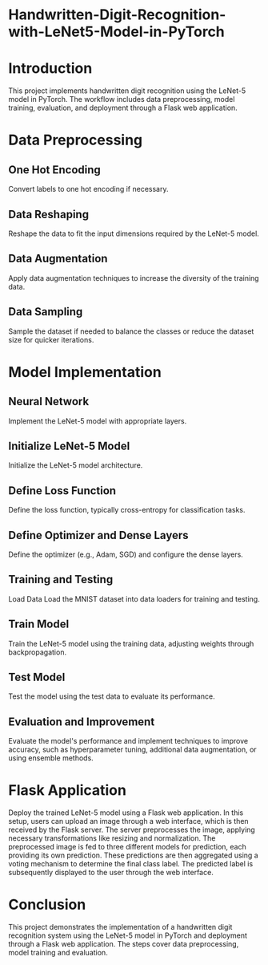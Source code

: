 # Handwritten-Digit-Recognition-with-LeNet5-Model-in-PyTorch

# Introduction
This project implements handwritten digit recognition using the LeNet-5 model in PyTorch. The workflow includes data preprocessing, model training, evaluation, and deployment through a Flask web application.

# Data Preprocessing
## One Hot Encoding
Convert labels to one hot encoding if necessary.

## Data Reshaping
Reshape the data to fit the input dimensions required by the LeNet-5 model.

## Data Augmentation
Apply data augmentation techniques to increase the diversity of the training data.

## Data Sampling
Sample the dataset if needed to balance the classes or reduce the dataset size for quicker iterations.

# Model Implementation
## Neural Network
Implement the LeNet-5 model with appropriate layers.

## Initialize LeNet-5 Model
Initialize the LeNet-5 model architecture.

## Define Loss Function
Define the loss function, typically cross-entropy for classification tasks.

## Define Optimizer and Dense Layers
Define the optimizer (e.g., Adam, SGD) and configure the dense layers.

## Training and Testing
Load Data
Load the MNIST dataset into data loaders for training and testing.

## Train Model
Train the LeNet-5 model using the training data, adjusting weights through backpropagation.

## Test Model
Test the model using the test data to evaluate its performance.

## Evaluation and Improvement
Evaluate the model's performance and implement techniques to improve accuracy, such as hyperparameter tuning, additional data augmentation, or using ensemble methods.

# Flask Application
Deploy the trained LeNet-5 model using a Flask web application. In this setup, users can upload an image through a web interface, which is then received by the Flask server. The server preprocesses the image, applying necessary transformations like resizing and normalization. The preprocessed image is fed to three different models for prediction, each providing its own prediction. These predictions are then aggregated using a voting mechanism to determine the final class label. The predicted label is subsequently displayed to the user through the web interface.

# Conclusion
This project demonstrates the implementation of a handwritten digit recognition system using the LeNet-5 model in PyTorch and deployment through a Flask web application. The steps cover data preprocessing, model training and evaluation.
